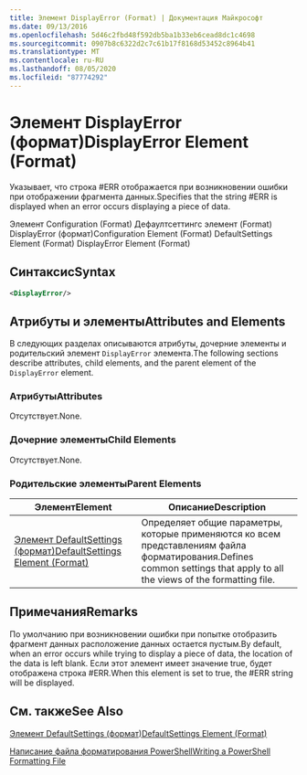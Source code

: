 ```yaml
---
title: Элемент DisplayError (Format) | Документация Майкрософт
ms.date: 09/13/2016
ms.openlocfilehash: 5d46c2fbd48f592db5ba1b33eb6cead8dc1c4698
ms.sourcegitcommit: 0907b8c6322d2c7c61b17f8168d53452c8964b41
ms.translationtype: MT
ms.contentlocale: ru-RU
ms.lasthandoff: 08/05/2020
ms.locfileid: "87774292"
---
```

# <a name="displayerror-element-format"></a><span data-ttu-id="36c6f-102">Элемент DisplayError (формат)</span><span class="sxs-lookup"><span data-stu-id="36c6f-102">DisplayError Element (Format)</span></span>

<span data-ttu-id="36c6f-103">Указывает, что строка #ERR отображается при возникновении ошибки при отображении фрагмента данных.</span><span class="sxs-lookup"><span data-stu-id="36c6f-103">Specifies that the string #ERR is displayed when an error occurs displaying a piece of data.</span></span>

<span data-ttu-id="36c6f-104">Элемент Configuration (Format) Дефаултсеттингс элемент (Format) DisplayError (формат)</span><span class="sxs-lookup"><span data-stu-id="36c6f-104">Configuration Element (Format) DefaultSettings Element (Format) DisplayError Element (Format)</span></span>

## <a name="syntax"></a><span data-ttu-id="36c6f-105">Синтаксис</span><span class="sxs-lookup"><span data-stu-id="36c6f-105">Syntax</span></span>

```xml
<DisplayError/>
```

## <a name="attributes-and-elements"></a><span data-ttu-id="36c6f-106">Атрибуты и элементы</span><span class="sxs-lookup"><span data-stu-id="36c6f-106">Attributes and Elements</span></span>

<span data-ttu-id="36c6f-107">В следующих разделах описываются атрибуты, дочерние элементы и родительский элемент `DisplayError` элемента.</span><span class="sxs-lookup"><span data-stu-id="36c6f-107">The following sections describe attributes, child elements, and the parent element of the `DisplayError` element.</span></span>

### <a name="attributes"></a><span data-ttu-id="36c6f-108">Атрибуты</span><span class="sxs-lookup"><span data-stu-id="36c6f-108">Attributes</span></span>

<span data-ttu-id="36c6f-109">Отсутствует.</span><span class="sxs-lookup"><span data-stu-id="36c6f-109">None.</span></span>

### <a name="child-elements"></a><span data-ttu-id="36c6f-110">Дочерние элементы</span><span class="sxs-lookup"><span data-stu-id="36c6f-110">Child Elements</span></span>

<span data-ttu-id="36c6f-111">Отсутствует.</span><span class="sxs-lookup"><span data-stu-id="36c6f-111">None.</span></span>

### <a name="parent-elements"></a><span data-ttu-id="36c6f-112">Родительские элементы</span><span class="sxs-lookup"><span data-stu-id="36c6f-112">Parent Elements</span></span>

|<span data-ttu-id="36c6f-113">Элемент</span><span class="sxs-lookup"><span data-stu-id="36c6f-113">Element</span></span>|<span data-ttu-id="36c6f-114">Описание</span><span class="sxs-lookup"><span data-stu-id="36c6f-114">Description</span></span>|
|-------------|-----------------|
|[<span data-ttu-id="36c6f-115">Элемент DefaultSettings (формат)</span><span class="sxs-lookup"><span data-stu-id="36c6f-115">DefaultSettings Element (Format)</span></span>](./defaultsettings-element-format.md)|<span data-ttu-id="36c6f-116">Определяет общие параметры, которые применяются ко всем представлениям файла форматирования.</span><span class="sxs-lookup"><span data-stu-id="36c6f-116">Defines common settings that apply to all the views of the formatting file.</span></span>|

## <a name="remarks"></a><span data-ttu-id="36c6f-117">Примечания</span><span class="sxs-lookup"><span data-stu-id="36c6f-117">Remarks</span></span>

<span data-ttu-id="36c6f-118">По умолчанию при возникновении ошибки при попытке отобразить фрагмент данных расположение данных остается пустым.</span><span class="sxs-lookup"><span data-stu-id="36c6f-118">By default, when an error occurs while trying to display a piece of data, the location of the data is left blank.</span></span> <span data-ttu-id="36c6f-119">Если этот элемент имеет значение true, будет отображена строка #ERR.</span><span class="sxs-lookup"><span data-stu-id="36c6f-119">When this element is set to true, the #ERR string will be displayed.</span></span>

## <a name="see-also"></a><span data-ttu-id="36c6f-120">См. также</span><span class="sxs-lookup"><span data-stu-id="36c6f-120">See Also</span></span>

[<span data-ttu-id="36c6f-121">Элемент DefaultSettings (формат)</span><span class="sxs-lookup"><span data-stu-id="36c6f-121">DefaultSettings Element (Format)</span></span>](./defaultsettings-element-format.md)

[<span data-ttu-id="36c6f-122">Написание файла форматирования PowerShell</span><span class="sxs-lookup"><span data-stu-id="36c6f-122">Writing a PowerShell Formatting File</span></span>](./writing-a-powershell-formatting-file.md)

